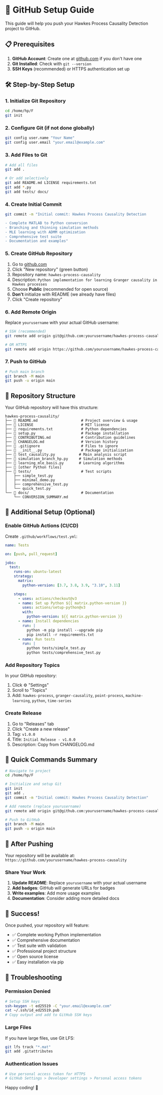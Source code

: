 # 🚀 GitHub Setup Guide

This guide will help you push your Hawkes Process Causality Detection project to GitHub.

## 📋 Prerequisites

1. **GitHub Account**: Create one at [github.com](https://github.com) if you don't have one
2. **Git Installed**: Check with `git --version`
3. **SSH Keys** (recommended) or HTTPS authentication set up

## 🛠️ Step-by-Step Setup

### 1. Initialize Git Repository

```bash
cd /home/hp/F
git init
```

### 2. Configure Git (if not done globally)

```bash
git config user.name "Your Name"
git config user.email "your.email@example.com"
```

### 3. Add Files to Git

```bash
# Add all files
git add .

# Or add selectively
git add README.md LICENSE requirements.txt
git add *.py
git add tests/ docs/
```

### 4. Create Initial Commit

```bash
git commit -m "Initial commit: Hawkes Process Causality Detection

- Complete MATLAB to Python conversion
- Branching and thinning simulation methods
- MLE learning with ADMM optimization
- Comprehensive test suite
- Documentation and examples"
```

### 5. Create GitHub Repository

1. Go to [github.com](https://github.com)
2. Click "New repository" (green button)
3. Repository name: `hawkes-process-causality`
4. Description: `Python implementation for learning Granger causality in Hawkes processes`
5. Choose **Public** (recommended for open source)
6. **Don't** initialize with README (we already have files)
7. Click "Create repository"

### 6. Add Remote Origin

Replace `yourusername` with your actual GitHub username:

```bash
# SSH (recommended)
git remote add origin git@github.com:yourusername/hawkes-process-causality.git

# OR HTTPS
git remote add origin https://github.com/yourusername/hawkes-process-causality.git
```

### 7. Push to GitHub

```bash
# Push main branch
git branch -M main
git push -u origin main
```

## 📁 Repository Structure

Your GitHub repository will have this structure:

```
hawkes-process-causality/
├── 📄 README.md                    # Project overview & usage
├── 📄 LICENSE                      # MIT license
├── 📄 requirements.txt             # Python dependencies
├── 📄 setup.py                     # Package installation
├── 📄 CONTRIBUTING.md              # Contribution guidelines
├── 📄 CHANGELOG.md                 # Version history
├── 📄 .gitignore                   # Files to ignore
├── 🐍 __init__.py                  # Package initialization
├── 🐍 test_causality.py           # Main analysis script
├── 🐍 simulation_branch_hp.py     # Simulation methods
├── 🐍 learning_mle_basis.py       # Learning algorithms
├── 🐍 [other Python files]
├── 📁 tests/                       # Test scripts
│   ├── simple_test.py
│   ├── minimal_demo.py
│   ├── comprehensive_test.py
│   └── quick_test.py
└── 📁 docs/                        # Documentation
    └── CONVERSION_SUMMARY.md
```

## 🔧 Additional Setup (Optional)

### Enable GitHub Actions (CI/CD)

Create `.github/workflows/test.yml`:

```yaml
name: Tests

on: [push, pull_request]

jobs:
  test:
    runs-on: ubuntu-latest
    strategy:
      matrix:
        python-version: [3.7, 3.8, 3.9, "3.10", 3.11]

    steps:
      - uses: actions/checkout@v3
      - name: Set up Python ${{ matrix.python-version }}
        uses: actions/setup-python@v3
        with:
          python-version: ${{ matrix.python-version }}
      - name: Install dependencies
        run: |
          python -m pip install --upgrade pip
          pip install -r requirements.txt
      - name: Run tests
        run: |
          python tests/simple_test.py
          python tests/comprehensive_test.py
```

### Add Repository Topics

In your GitHub repository:

1. Click ⚙️ "Settings"
2. Scroll to "Topics"
3. Add: `hawkes-process`, `granger-causality`, `point-process`, `machine-learning`, `python`, `time-series`

### Create Release

1. Go to "Releases" tab
2. Click "Create a new release"
3. Tag: `v1.0.0`
4. Title: `Initial Release - v1.0.0`
5. Description: Copy from CHANGELOG.md

## 🎯 Quick Commands Summary

```bash
# Navigate to project
cd /home/hp/F

# Initialize and setup Git
git init
git add .
git commit -m "Initial commit: Hawkes Process Causality Detection"

# Add remote (replace yourusername)
git remote add origin git@github.com:yourusername/hawkes-process-causality.git

# Push to GitHub
git branch -M main
git push -u origin main
```

## 🔗 After Pushing

Your repository will be available at:
`https://github.com/yourusername/hawkes-process-causality`

### Share Your Work

1. **Update README**: Replace `yourusername` with your actual username
2. **Add badges**: GitHub will generate URLs for badges
3. **Write examples**: Add more usage examples
4. **Documentation**: Consider adding more detailed docs

## 🎉 Success!

Once pushed, your repository will feature:

- ✅ Complete working Python implementation
- ✅ Comprehensive documentation
- ✅ Test suite with validation
- ✅ Professional project structure
- ✅ Open source license
- ✅ Easy installation via pip

## 🚨 Troubleshooting

### Permission Denied

```bash
# Setup SSH keys
ssh-keygen -t ed25519 -C "your.email@example.com"
cat ~/.ssh/id_ed25519.pub
# Copy output and add to GitHub SSH keys
```

### Large Files

If you have large files, use Git LFS:

```bash
git lfs track "*.mat"
git add .gitattributes
```

### Authentication Issues

```bash
# Use personal access token for HTTPS
# GitHub Settings > Developer settings > Personal access tokens
```

Happy coding! 🎉
